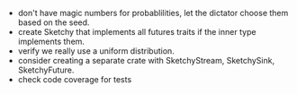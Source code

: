 - don't have magic numbers for probablilities, let the dictator choose them based on the seed.
- create Sketchy that implements all futures traits if the inner type implements them.
- verify we really use a uniform distribution.
- consider creating a separate crate with SketchyStream, SketchySink, SketchyFuture.
- check code coverage for tests

